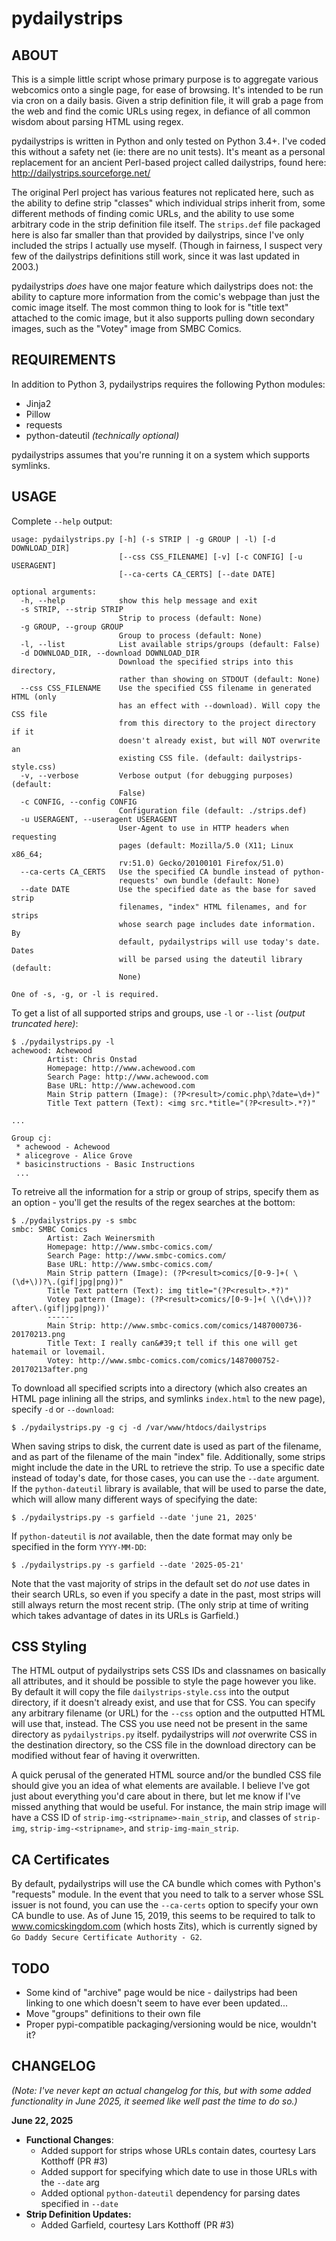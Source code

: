 pydailystrips
=============

ABOUT
-----

This is a simple little script whose primary purpose is to aggregate various
webcomics onto a single page, for ease of browsing.  It's intended to be
run via cron on a daily basis.  Given a strip definition file, it will
grab a page from the web and find the comic URLs using regex, in defiance
of all common wisdom about parsing HTML using regex.

pydailystrips is written in Python and only tested on Python 3.4+.  I've
coded this without a safety net (ie: there are no unit tests).  It's meant
as a personal replacement for an ancient Perl-based project called
dailystrips, found here: http://dailystrips.sourceforge.net/

The original Perl project has various features not replicated here, such as
the ability to define strip "classes" which individual strips inherit from,
some different methods of finding comic URLs, and the ability to use some
arbitrary code in the strip definition file itself.  The `strips.def` file
packaged here is also far smaller than that provided by dailystrips, since
I've only included the strips I actually use myself.  (Though in fairness,
I suspect very few of the dailystrips definitions still work, since it was
last updated in 2003.)

pydailystrips *does* have one major feature which dailystrips does not: the
ability to capture more information from the comic's webpage than just the
comic image itself.  The most common thing to look for is "title text" attached
to the comic image, but it also supports pulling down secondary images, such
as the "Votey" image from SMBC Comics.

REQUIREMENTS
------------

In addition to Python 3, pydailystrips requires the following Python modules:
* Jinja2
* Pillow
* requests
* python-dateutil *(technically optional)*

pydailystrips assumes that you're running it on a system which supports symlinks.

USAGE
-----

Complete `--help` output:

    usage: pydailystrips.py [-h] (-s STRIP | -g GROUP | -l) [-d DOWNLOAD_DIR]
                            [--css CSS_FILENAME] [-v] [-c CONFIG] [-u USERAGENT]
                            [--ca-certs CA_CERTS] [--date DATE]

    optional arguments:
      -h, --help            show this help message and exit
      -s STRIP, --strip STRIP
                            Strip to process (default: None)
      -g GROUP, --group GROUP
                            Group to process (default: None)
      -l, --list            List available strips/groups (default: False)
      -d DOWNLOAD_DIR, --download DOWNLOAD_DIR
                            Download the specified strips into this directory,
                            rather than showing on STDOUT (default: None)
      --css CSS_FILENAME    Use the specified CSS filename in generated HTML (only
                            has an effect with --download). Will copy the CSS file
                            from this directory to the project directory if it
                            doesn't already exist, but will NOT overwrite an
                            existing CSS file. (default: dailystrips-style.css)
      -v, --verbose         Verbose output (for debugging purposes) (default:
                            False)
      -c CONFIG, --config CONFIG
                            Configuration file (default: ./strips.def)
      -u USERAGENT, --useragent USERAGENT
                            User-Agent to use in HTTP headers when requesting
                            pages (default: Mozilla/5.0 (X11; Linux x86_64;
                            rv:51.0) Gecko/20100101 Firefox/51.0)
      --ca-certs CA_CERTS   Use the specified CA bundle instead of python-
                            requests' own bundle (default: None)
      --date DATE           Use the specified date as the base for saved strip
                            filenames, "index" HTML filenames, and for strips
                            whose search page includes date information. By
                            default, pydailystrips will use today's date. Dates
                            will be parsed using the dateutil library (default:
                            None)

    One of -s, -g, or -l is required.

To get a list of all supported strips and groups, use `-l` or `--list`
*(output truncated here)*:

    $ ./pydailystrips.py -l
    achewood: Achewood
            Artist: Chris Onstad
            Homepage: http://www.achewood.com
            Search Page: http://www.achewood.com
            Base URL: http://www.achewood.com
            Main Strip pattern (Image): (?P<result>/comic.php\?date=\d+)"
            Title Text pattern (Text): <img src.*title="(?P<result>.*?)"

    ...

    Group cj:
     * achewood - Achewood
     * alicegrove - Alice Grove
     * basicinstructions - Basic Instructions
     ...

To retreive all the information for a strip or group of strips, specify them
as an option - you'll get the results of the regex searches at the bottom:

    $ ./pydailystrips.py -s smbc
    smbc: SMBC Comics
            Artist: Zach Weinersmith
            Homepage: http://www.smbc-comics.com/
            Search Page: http://www.smbc-comics.com/
            Base URL: http://www.smbc-comics.com/
            Main Strip pattern (Image): (?P<result>comics/[0-9-]+( \(\d+\))?\.(gif|jpg|png))"
            Title Text pattern (Text): img title="(?P<result>.*?)"
            Votey pattern (Image): (?P<result>comics/[0-9-]+( \(\d+\))?after\.(gif|jpg|png))'
            ------
            Main Strip: http://www.smbc-comics.com/comics/1487000736-20170213.png
            Title Text: I really can&#39;t tell if this one will get hatemail or lovemail.
            Votey: http://www.smbc-comics.com/comics/1487000752-20170213after.png

To download all specified scripts into a directory (which also creates an
HTML page inlining all the strips, and symlinks `index.html` to the new
page), specify `-d` or `--download`:

    $ ./pydailystrips.py -g cj -d /var/www/htdocs/dailystrips

When saving strips to disk, the current date is used as part of the filename, and as
part of the filename of the main "index" file.  Additionally, some strips might include
the date in the URL to retrieve the strip.  To use a specific date instead of today's
date, for those cases, you can use the `--date` argument.  If the `python-dateutil`
library is available, that will be used to parse the date, which will allow many
different ways of specifying the date:

    $ ./pydailystrips.py -s garfield --date 'june 21, 2025'

If `python-dateutil` is *not* available, then the date format may only be specified
in the form `YYYY-MM-DD`:

    $ ./pydailystrips.py -s garfield --date '2025-05-21'

Note that the vast majority of strips in the default set do *not* use dates in their
search URLs, so even if you specify a date in the past, most strips will still always
return the most recent strip.  (The only strip at time of writing which takes advantage
of dates in its URLs is Garfield.)

CSS Styling
-----------

The HTML output of pydailystrips sets CSS IDs and classnames on basically all
attributes, and it should be possible to style the page however you like.  By default
it will copy the file `dailystrips-style.css` into the output directory, if it doesn't
already exist, and use that for CSS.  You can specify any arbitrary filename (or URL)
for the `--css` option and the outputted HTML will use that, instead.  The CSS you use
need not be present in the same directory as `pydailystrips.py` itself.  pydailystrips
will *not* overwrite CSS in the destination directory, so the CSS file in the download
directory can be modified without fear of having it overwritten.

A quick perusal of the generated HTML source and/or the bundled CSS file should give
you an idea of what elements are available.  I believe I've got just about everything
you'd care about in there, but let me know if I've missed anything that would be useful.
For instance, the main strip image will have a CSS ID of `strip-img-<stripname>-main_strip`,
and classes of `strip-img`, `strip-img-<stripname>`, and `strip-img-main_strip`.

CA Certificates
---------------

By default, pydailystrips will use the CA bundle which comes with Python's "requests"
module.  In the event that you need to talk to a server whose SSL issuer is not found,
you can use the `--ca-certs` option to specify your own CA bundle to use.  As of
June 15, 2019, this seems to be required to talk to www.comicskingdom.com (which hosts
Zits), which is currently signed by `Go Daddy Secure Certificate Authority - G2`.

TODO
----

* Some kind of "archive" page would be nice - dailystrips had been linking to
  one which doesn't seem to have ever been updated...
* Move "groups" definitions to their own file
* Proper pypi-compatible packaging/versioning would be nice, wouldn't it?

CHANGELOG
---------

*(Note: I've never kept an actual changelog for this, but with some added functionality
in June 2025, it seemed like well past the time to do so.)*

**June 22, 2025**
 - **Functional Changes**:
   - Added support for strips whose URLs contain dates, courtesy Lars Kotthoff (PR #3)
   - Added support for specifying which date to use in those URLs with the `--date` arg
   - Added optional `python-dateutil` dependency for parsing dates specified in `--date`
 - **Strip Definition Updates:**
   - Added Garfield, courtesy Lars Kotthoff (PR #3)


